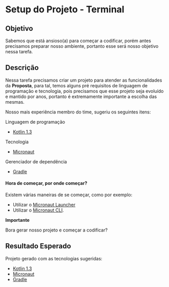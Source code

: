 # Setup do Projeto - Terminal

## Objetivo

Sabemos que está ansioso(a) para começar a codificar, porém antes precisamos preparar nosso ambiente, portanto esse será nosso objetivo nessa tarefa.

## Descrição

Nessa tarefa precisamos criar um projeto para atender as funcionalidades da **Proposta**, para tal, temos alguns pré requisitos de linguagem de programação e tecnologia, pois precisamos que esse projeto seja evoluído e mantido por anos, portanto é extremamente importante a escolha das mesmas.

Nosso mais experiência membro do time, sugeriu os seguintes itens:

Linguagem de programação

- [Kotlin 1.3](https://kotlinlang.org/)

Tecnologia

- [Micronaut](https://micronaut.io/)

Gerenciador de dependência

- [Gradle](https://gradle.org/)

#### Hora de começar, por onde começar?

Existem várias maneiras de se começar, como por exemplo:

- Utilizar o [Micronaut Launcher](https://micronaut.io/launch/)
- Utilizar o [Micronaut CLI](https://docs.micronaut.io/latest/guide/index.html#buildCLI).

**Importante**

Bora gerar nosso projeto e começar a codificar?

## Resultado Esperado

Projeto gerado com as tecnologias sugeridas:

- [Kotlin 1.3](https://kotlinlang.org/)
- [Micronaut](https://micronaut.io/)
- [Gradle](https://gradle.org/)
